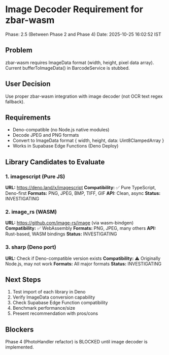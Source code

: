 ﻿# Image Decoder Requirement for zbar-wasm
Phase: 2.5 (Between Phase 2 and Phase 4)
Date: 2025-10-25 16:02:52 IST

## Problem
zbar-wasm requires ImageData format (width, height, pixel data array).
Current bufferToImageData() in BarcodeService is stubbed.

## User Decision
Use proper zbar-wasm integration with image decoder (not OCR text regex fallback).

## Requirements
- Deno-compatible (no Node.js native modules)
- Decode JPEG and PNG formats
- Convert to ImageData format { width, height, data: Uint8ClampedArray }
- Works in Supabase Edge Functions (Deno Deploy)

## Library Candidates to Evaluate

### 1. imagescript (Pure JS)
**URL:** https://deno.land/x/imagescript
**Compatibility:** ✅ Pure TypeScript, Deno-first
**Formats:** PNG, JPEG, BMP, TIFF, GIF
**API:** Clean, async
**Status:** INVESTIGATING

### 2. image_rs (WASM)
**URL:** https://github.com/image-rs/image (via wasm-bindgen)
**Compatibility:** ✅ WebAssembly
**Formats:** PNG, JPEG, many others
**API:** Rust-based, WASM bindings
**Status:** INVESTIGATING

### 3. sharp (Deno port)
**URL:** Check if Deno-compatible version exists
**Compatibility:** ⚠️ Originally Node.js, may not work
**Formats:** All major formats
**Status:** INVESTIGATING

## Next Steps
1. Test import of each library in Deno
2. Verify ImageData conversion capability
3. Check Supabase Edge Function compatibility
4. Benchmark performance/size
5. Present recommendation with pros/cons

## Blockers
Phase 4 (PhotoHandler refactor) is BLOCKED until image decoder is implemented.
